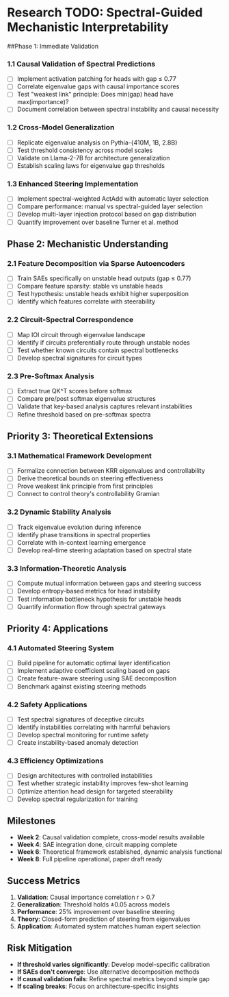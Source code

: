 # Research TODO: Spectral-Guided Mechanistic Interpretability

##Phase 1: Immediate Validation 

### 1.1 Causal Validation of Spectral Predictions
- [ ] Implement activation patching for heads with gap ≤ 0.77
- [ ] Correlate eigenvalue gaps with causal importance scores
- [ ] Test "weakest link" principle: Does min(gap) head have max(importance)?
- [ ] Document correlation between spectral instability and causal necessity

### 1.2 Cross-Model Generalization
- [ ] Replicate eigenvalue analysis on Pythia-{410M, 1B, 2.8B}
- [ ] Test threshold consistency across model scales
- [ ] Validate on Llama-2-7B for architecture generalization
- [ ] Establish scaling laws for eigenvalue gap thresholds

### 1.3 Enhanced Steering Implementation
- [ ] Implement spectral-weighted ActAdd with automatic layer selection
- [ ] Compare performance: manual vs spectral-guided layer selection
- [ ] Develop multi-layer injection protocol based on gap distribution
- [ ] Quantify improvement over baseline Turner et al. method

## Phase 2: Mechanistic Understanding 

### 2.1 Feature Decomposition via Sparse Autoencoders
- [ ] Train SAEs specifically on unstable head outputs (gap ≤ 0.77)
- [ ] Compare feature sparsity: stable vs unstable heads
- [ ] Test hypothesis: unstable heads exhibit higher superposition
- [ ] Identify which features correlate with steerability

### 2.2 Circuit-Spectral Correspondence
- [ ] Map IOI circuit through eigenvalue landscape
- [ ] Identify if circuits preferentially route through unstable nodes
- [ ] Test whether known circuits contain spectral bottlenecks
- [ ] Develop spectral signatures for circuit types

### 2.3 Pre-Softmax Analysis
- [ ] Extract true QK^T scores before softmax
- [ ] Compare pre/post softmax eigenvalue structures
- [ ] Validate that key-based analysis captures relevant instabilities
- [ ] Refine threshold based on pre-softmax spectra

## Priority 3: Theoretical Extensions 

### 3.1 Mathematical Framework Development
- [ ] Formalize connection between KRR eigenvalues and controllability
- [ ] Derive theoretical bounds on steering effectiveness
- [ ] Prove weakest link principle from first principles
- [ ] Connect to control theory's controllability Gramian

### 3.2 Dynamic Stability Analysis
- [ ] Track eigenvalue evolution during inference
- [ ] Identify phase transitions in spectral properties
- [ ] Correlate with in-context learning emergence
- [ ] Develop real-time steering adaptation based on spectral state

### 3.3 Information-Theoretic Analysis
- [ ] Compute mutual information between gaps and steering success
- [ ] Develop entropy-based metrics for head instability
- [ ] Test information bottleneck hypothesis for unstable heads
- [ ] Quantify information flow through spectral gateways

## Priority 4: Applications 

### 4.1 Automated Steering System
- [ ] Build pipeline for automatic optimal layer identification
- [ ] Implement adaptive coefficient scaling based on gaps
- [ ] Create feature-aware steering using SAE decomposition
- [ ] Benchmark against existing steering methods

### 4.2 Safety Applications
- [ ] Test spectral signatures of deceptive circuits
- [ ] Identify instabilities correlating with harmful behaviors
- [ ] Develop spectral monitoring for runtime safety
- [ ] Create instability-based anomaly detection

### 4.3 Efficiency Optimizations
- [ ] Design architectures with controlled instabilities
- [ ] Test whether strategic instability improves few-shot learning
- [ ] Optimize attention head design for targeted steerability
- [ ] Develop spectral regularization for training

## Milestones

- **Week 2**: Causal validation complete, cross-model results available
- **Week 4**: SAE integration done, circuit mapping complete
- **Week 6**: Theoretical framework established, dynamic analysis functional
- **Week 8**: Full pipeline operational, paper draft ready

## Success Metrics

1. **Validation**: Causal importance correlation r > 0.7
2. **Generalization**: Threshold holds ±0.05 across models
3. **Performance**: 25% improvement over baseline steering
4. **Theory**: Closed-form prediction of steering from eigenvalues
5. **Application**: Automated system matches human expert selection


## Risk Mitigation

- **If threshold varies significantly**: Develop model-specific calibration
- **If SAEs don't converge**: Use alternative decomposition methods
- **If causal validation fails**: Refine spectral metrics beyond simple gap
- **If scaling breaks**: Focus on architecture-specific insights